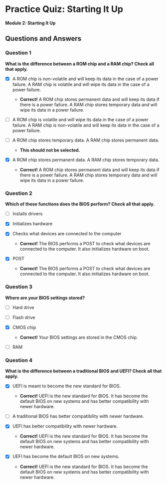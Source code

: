 # Practice Quiz: Starting It Up

**Module 2: Starting It Up**

## Questions and Answers

### Question 1
**What is the difference between a ROM chip and a RAM chip? Check all that apply.**

- [x] A ROM chip is non-volatile and will keep its data in the case of a power failure. A RAM chip is volatile and will wipe its data in the case of a power failure.
  - **Correct!** A ROM chip stores permanent data and will keep its data if there is a power failure. A RAM chip stores temporary data and will wipe its data in a power failure.

- [ ] A ROM chip is volatile and will wipe its data in the case of a power failure. A RAM chip is non-volatile and will keep its data in the case of a power failure.

- [ ] A ROM chip stores temporary data. A RAM chip stores permanent data.
  - **This should not be selected.**

- [x] A ROM chip stores permanent data. A RAM chip stores temporary data.
  - **Correct!** A ROM chip stores permanent data and will keep its data if there is a power failure. A RAM chip stores temporary data and will wipe its data in a power failure.

### Question 2
**Which of these functions does the BIOS perform? Check all that apply.**

- [ ] Installs drivers

- [x] Initializes hardware

- [x] Checks what devices are connected to the computer
  - **Correct!** The BIOS performs a POST to check what devices are connected to the computer. It also initializes hardware on boot.

- [x] POST
  - **Correct!** The BIOS performs a POST to check what devices are connected to the computer. It also initializes hardware on boot.

### Question 3
**Where are your BIOS settings stored?**

- [ ] Hard drive

- [ ] Flash drive

- [x] CMOS chip
  - **Correct!** Your BIOS settings are stored in the CMOS chip.

- [ ] RAM

### Question 4
**What is the difference between a traditional BIOS and UEFI? Check all that apply.**

- [x] UEFI is meant to become the new standard for BIOS.
  - **Correct!** UEFI is the new standard for BIOS. It has become the default BIOS on new systems and has better compatibility with newer hardware.

- [ ] A traditional BIOS has better compatibility with newer hardware.

- [x] UEFI has better compatibility with newer hardware.
  - **Correct!** UEFI is the new standard for BIOS. It has become the default BIOS on new systems and has better compatibility with newer hardware.

- [x] UEFI has become the default BIOS on new systems.
  - **Correct!** UEFI is the new standard for BIOS. It has become the default BIOS on new systems and has better compatibility with newer hardware.
